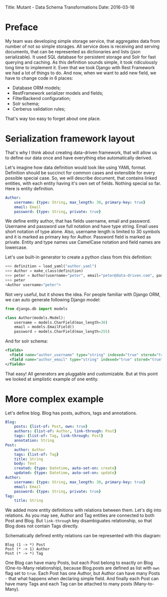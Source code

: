 Title: Mutant - Data Schema Transformations
Date: 2016-03-16

# Preface

My team was developing simple storage service, that aggregates data from number of not so simple storages.
All service does is receiving and serving documents, that can be represented as dictionaries and lists (json serializable). It used SQL database for persistent storage and Solr for fast querying and caching.
As this definition sounds simple, it took ridiculously long time to implement it.
Even that we took Django with Rest Framework we had a lot of things to do.
And now, when we want to add new field, we have to change code in 6 places:

  * Database ORM models;
  * RestFramework serializer models and fields;
  * FilterBackend configuration;
  * Solr schema;
  * Cerberus validation rules;

That's way too easy to forget about one place.

# Serialization framework layout

That's why I think about creating data-driven framework, that will allow us to define our data once
and have everything else automatically derived.

Let's imagine how data definition would look like using YAML format.
Definition should be succinct for common cases and extensible for every possible special case. 
So, we will describe document, that contains linked entities, with each entity having it's own set of fields.
Nothing special so far. Here is entity definition.

```yaml
Author:
    username: {type: String, max_length: 30, primary-key: true}
    email: Email
    password: {type: String, private: true}
```

We define entity author, that has fields username, email and password.
Username and password use full notation and have type string.
Email uses short notation of type alone.
Also, username length is limited to 30 symbols and it is marked as primary key for Author.
Password field is marked as private.
Entity and type names use CamelCase notation and field names are lowercase.

Let's use built-in generator to create a python class from this definition:

```py
>>> definition = load_yaml("author.yaml")
>>> Author = make_class(definition)
>>> peter = Author(username="peter", email="peter@data-driven.com", password="secret")
>>> peter
<Author username="peter">
```

Not very useful, but it shows the idea. For people familiar with Django ORM,
we can auto generate following Django model:

```py
from django.db import models

class Author(models.Model):
    username = models.CharField(max_length=30)
    email = models.EmailField()
    password = models.CharField(max_length=255)
```

And for solr schema:

```xml
<fields>
  <field name="author_username" type="string" indexed="true" stored="true" required="true" />
  <field name="author_email" type="string" indexed="true" stored="true" required="true" />
</fields>
```

That easy! All generators are pluggable and customizable.
But at this point we looked at simplistic example of one entity.

# More complex example

Let's define blog. Blog has posts, authors, tags and annotations.

```yaml
Blog:
    posts: {list-of: Post, own: true}
    authors: {list-of: Author, link-through: Post}
    tags: {list-of: Tag, link-through: Post}
    annotation: String
Post:
    author: Author
    tags: {list-of: Tag}
    title: String
    body: Text
    created: {type: Datetime, auto-set-on: create}
    updated: {type: Datetime, auto-set-on: update}
Author:
    username: {type: String, max_length: 30, primary-key: true}
    email: Email
    password: {type: String, private: true}
Tag:
    title: String
```

We added more entity definitions with relations between them.
Let's dig into relations.
As you may see, Author and Tag entities are connected to both Post and Blog.
But `link-through` key disambiguates relationship, so that Blog does not contain Tags directly.

Schematically defined entity relations can be represented with this diagram:

```
Blog (1 -> *) Post
Post (* -> 1) Author
Post (* -> *) Tag
```

One Blog can have many Posts, but each Post belong to exactly on Blog (One-to-Many relationship),
because Blog.posts are defined as list with `own` flag set to `true`.
Each Post has one Author, but Author can have many Posts - that what happens when declaring simple field.
And finally each Post can have many Tags and each Tag can be attached to many posts (Many-to-Many).
